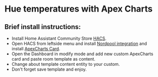 # Hue temperatures with Apex Charts

## Brief install instructions: 

- Install Home Assistant Community Store [HACS](https://www.hacs.xyz/docs/use/configuration/basic/).
- Open HACS from leftside menu and install [Nordpool integration](https://github.com/custom-components/nordpool) and install [ApexCharts Card](https://github.com/RomRider/apexcharts-card).
- Open the Dashboard in modify mode and add new custom ApexCharts card and paste room template as content.
- Change about template content entity to your custom.
- Don't forget save template and enjoy.

